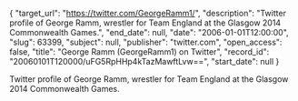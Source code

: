 {
  "target_url": "https://twitter.com/GeorgeRamm1/", 
  "description": "Twitter profile of George Ramm, wrestler for Team England at the Glasgow 2014 Commonwealth Games.", 
  "end_date": null, 
  "date": "2006-01-01T12:00:00", 
  "slug": 63399, 
  "subject": null, 
  "publisher": "twitter.com", 
  "open_access": false, 
  "title": "George Ramm (GeorgeRamm1) on Twitter", 
  "record_id": "20060101T120000/uFG5RpHHp4kTazMawftLvw==", 
  "start_date": null
}

Twitter profile of George Ramm, wrestler for Team England at the Glasgow 2014 Commonwealth Games.